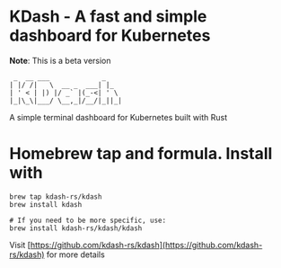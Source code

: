 # KDash - A fast and simple dashboard for Kubernetes

**Note**: This is a beta version

```
 _  __ ___             _
| |/ /|   \  __ _  ___| |_
| ' < | |) |/ _` |(_-<| ' \
|_|\_\|___/ \__,_|/__/|_||_|
```

A simple terminal dashboard for Kubernetes built with Rust

# Homebrew tap and formula. Install with

```
brew tap kdash-rs/kdash
brew install kdash

# If you need to be more specific, use:
brew install kdash-rs/kdash/kdash
```


Visit [https://github.com/kdash-rs/kdash](https://github.com/kdash-rs/kdash) for more details